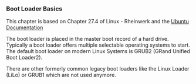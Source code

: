 ### Boot Loader Basics
This chapter is based on Chapter 27.4 of Linux - Rheinwerk and the [Ubuntu Documentation](https://wiki.ubuntuusers.de/GRUB_2/Installation/)

The boot loader is placed in the master boot record of a hard drive. Typically a boot loader offers multiple selectable operating systems to start. 
The default boot loader on modern Linux Systems is GRUB2 (GRand Unified Boot Loader2). 

There are other formerly common legacy boot loaders like the Linux Loader (LiLo) or GRUB1 which are not used anymore.